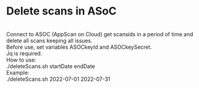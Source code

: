 # Delete scans in ASoC
<br>
Connect to ASOC (AppScan on Cloud) get scansids in a period of time and delete all scans keeping all issues.<br>
Before use, set variables ASOCkeyId and ASOCkeySecret.<br> Jq is required.
<br>
How to use:<br>
./deleteScans.sh startDate endDate<br>
Example:<br>
./deleteScans.sh 2022-07-01 2022-07-31<br>
